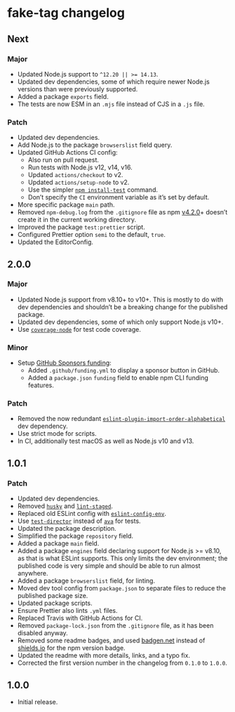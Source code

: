 # fake-tag changelog

## Next

### Major

- Updated Node.js support to `^12.20 || >= 14.13`.
- Updated dev dependencies, some of which require newer Node.js versions than were previously supported.
- Added a package `exports` field.
- The tests are now ESM in an `.mjs` file instead of CJS in a `.js` file.

### Patch

- Updated dev dependencies.
- Add Node.js to the package `browserslist` field query.
- Updated GitHub Actions CI config:
  - Also run on pull request.
  - Run tests with Node.js v12, v14, v16.
  - Updated `actions/checkout` to v2.
  - Updated `actions/setup-node` to v2.
  - Use the simpler [`npm install-test`](https://docs.npmjs.com/cli/v7/commands/npm-install-test) command.
  - Don’t specify the `CI` environment variable as it’s set by default.
- More specific package `main` path.
- Removed `npm-debug.log` from the `.gitignore` file as npm [v4.2.0](https://github.com/npm/npm/releases/tag/v4.2.0)+ doesn’t create it in the current working directory.
- Improved the package `test:prettier` script.
- Configured Prettier option `semi` to the default, `true`.
- Updated the EditorConfig.

## 2.0.0

### Major

- Updated Node.js support from v8.10+ to v10+. This is mostly to do with dev dependencies and shouldn’t be a breaking change for the published package.
- Updated dev dependencies, some of which only support Node.js v10+.
- Use [`coverage-node`](https://npm.im/coverage-node) for test code coverage.

### Minor

- Setup [GitHub Sponsors funding](https://github.com/sponsors/jaydenseric):
  - Added `.github/funding.yml` to display a sponsor button in GitHub.
  - Added a `package.json` `funding` field to enable npm CLI funding features.

### Patch

- Removed the now redundant [`eslint-plugin-import-order-alphabetical`](https://npm.im/eslint-plugin-import-order-alphabetical) dev dependency.
- Use strict mode for scripts.
- In CI, additionally test macOS as well as Node.js v10 and v13.

## 1.0.1

### Patch

- Updated dev dependencies.
- Removed [`husky`](https://npm.im/husky) and [`lint-staged`](https://npm.im/lint-staged).
- Replaced old ESLint config with [`eslint-config-env`](https://npm.im/eslint-config-env).
- Use [`test-director`](https://npm.im/test-director) instead of [`ava`](https://npm.im/ava) for tests.
- Updated the package description.
- Simplified the package `repository` field.
- Added a package `main` field.
- Added a package `engines` field declaring support for Node.js >= v8.10, as that is what ESLint supports. This only limits the dev environment; the published code is very simple and should be able to run almost anywhere.
- Added a package `browserslist` field, for linting.
- Moved dev tool config from `package.json` to separate files to reduce the published package size.
- Updated package scripts.
- Ensure Prettier also lints `.yml` files.
- Replaced Travis with GitHub Actions for CI.
- Removed `package-lock.json` from the `.gitignore` file, as it has been disabled anyway.
- Removed some readme badges, and used [badgen.net](https://badgen.net) instead of [shields.io](https://shields.io) for the npm version badge.
- Updated the readme with more details, links, and a typo fix.
- Corrected the first version number in the changelog from `0.1.0` to `1.0.0`.

## 1.0.0

- Initial release.
